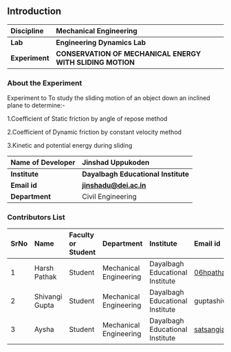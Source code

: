 ## Introduction


<b>Discipline | <b> Mechanical Engineering
:--|:--|
<b> Lab | <b> Engineering Dynamics Lab
<b> Experiment|     <b> CONSERVATION OF MECHANICAL ENERGY WITH SLIDING MOTION

### About the Experiment 

Experiment to To study the sliding motion of an object down an inclined plane to determine:-

1.Coefficient of Static friction by angle of repose method

2.Coefficient of Dynamic friction by constant velocity method

3.Kinetic and potential energy during sliding

<b>Name of Developer | <b> Jinshad Uppukoden 
:--|:--|
<b> Institute | <b>  Dayalbagh Educational Institute
<b> Email id|     <b> jinshadu@dei.ac.in
<b> Department |  Civil Engineering

### Contributors List

SrNo | Name | Faculty or Student | Department| Institute | Email id
:--|:--|:--|:--|:--|:--|
1 | Harsh Pathak | Student | Mechanical Engineering | Dayalbagh Educational Institute | 06hpathak@gmail.com
2| Shivangi Gupta | Student | Mechanical Engineering | Dayalbagh Educational Institute | guptashivangi@95366@gmail.com
3 | Aysha | Student | Mechanical Engineering | Dayalbagh Educational Institute | satsangiaysha@gmail.com
